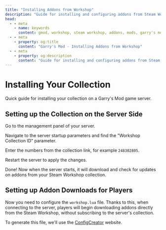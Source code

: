```yaml
---
title: "Installing Addons from Workshop"
description: "Guide for installing and configuring addons from Steam Workshop on a Garry's Mod server. Managing the addon collection and configuration."
head:
  - - meta
    - name: keywords
      content: gmod, workshop, steam workshop, addons, mods, garry's mod, installing addons
  - - meta
    - property: og:title 
      content: "Garry's Mod - Installing Addons from Workshop"
  - - meta
    - property: og:description
      content: "Guide for installing and configuring addons from Steam Workshop on a Garry's Mod server. Managing the addon collection and configuration."
---
```


# <GmodLogo>Installing Your Collection</GmodLogo>

Quick guide for installing your collection on a Garry's Mod game server.

## Setting up the Collection on the Server Side

Go to the management panel of your server.

Navigate to the server startup parameters and find the "Workshop Collection ID" parameter.

Enter the numbers from the collection link, for example `248302805`.

Restart the server to apply the changes.

Done! Now when the server starts, it will download and check for updates on addons from your Steam Workshop collection.

## Setting up Addon Downloads for Players

Now you need to configure the `workshop.lua` file. Thanks to this, when connecting to the server, players will begin downloading addons directly from the Steam Workshop, without subscribing to the server's collection.

To generate this file, we'll use the [ConfigCreator](https://beta.configcreator.com/create/gmod/resources.lua) website.
